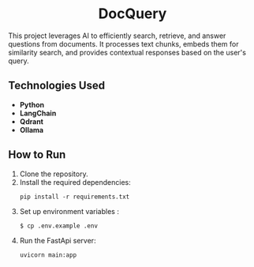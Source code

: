 <h1 align='center'>DocQuery</h1>

This project leverages AI to efficiently search, retrieve, and answer questions from documents. It processes text chunks, embeds them for similarity search, and provides contextual responses based on the user's query.

## Technologies Used
- **Python**
- **LangChain**
- **Qdrant**
- **Ollama**


## How to Run
1. Clone the repository.
2. Install the required dependencies:
    ```
    pip install -r requirements.txt
    ```
3. Set up environment variables :
    ```bash
    $ cp .env.example .env
    ```
5. Run the FastApi server:
    ```
    uvicorn main:app
    ```
